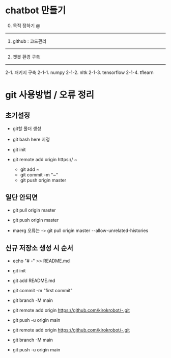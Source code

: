 chatbot 만들기 
==============
0. 목적 정하기
@
-------------
1. github : 코드관리
--------------------
2. 챗봇 환경 구축
--------------------
2-1. 패키지 구축
2-1-1. numpy
2-1-2. nltk
2-1-3. tensorflow
2-1-4. tflearn


git 사용방법 / 오류 정리
======================

초기설정
--------
* git할 폴더 생성   
* git bash here 지정   
* git init   
* git remote add origin https:// ~ 
   
   * git add ~   
   * git commit -m "~"   
   * git push origin master 

일단 안되면 
----------

* git pull origin master
* git push origin master

* maerg 오류는
-> git pull origin master --allow-unrelated-histories

신규 저장소 생성 시 순서
----------------------
* echo "# -" >> README.md
* git init
* git add README.md
* git commit -m "first commit"
* git branch -M main
* git remote add origin https://github.com/kirokrobot/-.git
* git push -u origin main

* git remote add origin https://github.com/kirokrobot/-.git
* git branch -M main
* git push -u origin main
